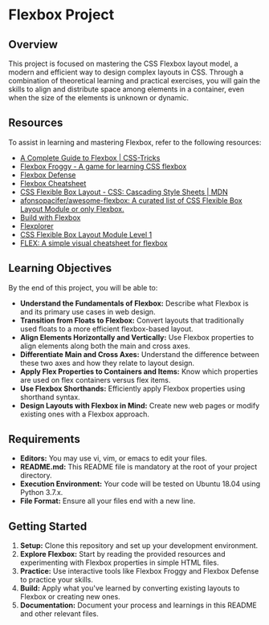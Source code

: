 # Flexbox Project

## Overview

This project is focused on mastering the CSS Flexbox layout model, a modern and efficient way to design complex layouts in CSS. Through a combination of theoretical learning and practical exercises, you will gain the skills to align and distribute space among elements in a container, even when the size of the elements is unknown or dynamic.

## Resources

To assist in learning and mastering Flexbox, refer to the following resources:

- [A Complete Guide to Flexbox | CSS-Tricks](https://css-tricks.com/snippets/css/a-guide-to-flexbox/)
- [Flexbox Froggy - A game for learning CSS flexbox](http://flexboxfroggy.com/)
- [Flexbox Defense](http://www.flexboxdefense.com/)
- [Flexbox Cheatsheet](https://darekkay.com/dev/flexbox-cheatsheet.html)
- [CSS Flexible Box Layout - CSS: Cascading Style Sheets | MDN](https://developer.mozilla.org/en-US/docs/Web/CSS/CSS_Flexible_Box_Layout/Basic_Concepts_of_Flexbox)
- [afonsopacifer/awesome-flexbox: A curated list of CSS Flexible Box Layout Module or only Flexbox.](https://github.com/afonsopacifer/awesome-flexbox)
- [Build with Flexbox](https://buildwithflexbox.com/)
- [Flexplorer](http://bennettfeely.com/flexplorer/)
- [CSS Flexible Box Layout Module Level 1](https://www.w3.org/TR/css-flexbox-1/)
- [FLEX: A simple visual cheatsheet for flexbox](https://flexbox.malven.co/)

## Learning Objectives

By the end of this project, you will be able to:

- **Understand the Fundamentals of Flexbox:** Describe what Flexbox is and its primary use cases in web design.
- **Transition from Floats to Flexbox:** Convert layouts that traditionally used floats to a more efficient flexbox-based layout.
- **Align Elements Horizontally and Vertically:** Use Flexbox properties to align elements along both the main and cross axes.
- **Differentiate Main and Cross Axes:** Understand the difference between these two axes and how they relate to layout design.
- **Apply Flex Properties to Containers and Items:** Know which properties are used on flex containers versus flex items.
- **Use Flexbox Shorthands:** Efficiently apply Flexbox properties using shorthand syntax.
- **Design Layouts with Flexbox in Mind:** Create new web pages or modify existing ones with a Flexbox approach.

## Requirements

- **Editors:** You may use vi, vim, or emacs to edit your files.
- **README.md:** This README file is mandatory at the root of your project directory.
- **Execution Environment:** Your code will be tested on Ubuntu 18.04 using Python 3.7.x.
- **File Format:** Ensure all your files end with a new line.

## Getting Started

1. **Setup:** Clone this repository and set up your development environment.
2. **Explore Flexbox:** Start by reading the provided resources and experimenting with Flexbox properties in simple HTML files.
3. **Practice:** Use interactive tools like Flexbox Froggy and Flexbox Defense to practice your skills.
4. **Build:** Apply what you've learned by converting existing layouts to Flexbox or creating new ones.
5. **Documentation:** Document your process and learnings in this README and other relevant files.
